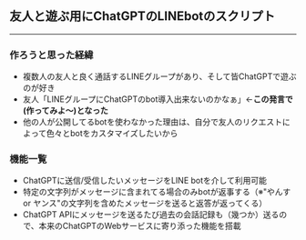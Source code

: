 ## 友人と遊ぶ用にChatGPTのLINEbotのスクリプト
***
### 作ろうと思った経緯
- 複数人の友人と良く通話するLINEグループがあり、そして皆ChatGPTで遊ぶのが好き
- 友人「LINEグループにChatGPTのbot導入出来ないのかなぁ」←**この発言で(作ってみよ～)となった**
- 他の人が公開してるbotを使わなかった理由は、自分で友人のリクエストによって色々とbotをカスタマイズしたいから

### 機能一覧
- ChatGPTに送信/受信したいメッセージをLINE botを介して利用可能
- 特定の文字列がメッセージに含まれてる場合のみbotが返事する（※"やんす or ヤンス"の文字列を含めたメッセージを送ると返答が返ってくる）
- ChatGPT APIにメッセージを送るたび過去の会話記録も（幾つか）送るので、本来のChatGPTのWebサービスに寄り添った機能を搭載